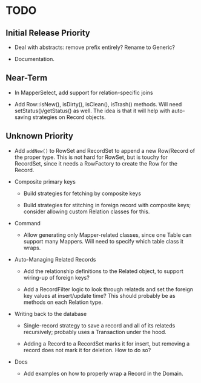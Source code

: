 # TODO

## Initial Release Priority

- Deal with abstracts: remove prefix entirely? Rename to Generic?

- Documentation.

## Near-Term

- In MapperSelect, add support for relation-specific joins

- Add Row::isNew(), isDirty(), isClean(), isTrash() methods. Will need setStatus()/getStatus() as well. The idea is that it will help with auto-saving strategies on Record objects.

## Unknown Priority

- Add `addNew()` to RowSet and RecordSet to append a new Row/Record of the proper type. This is not hard for RowSet, but is touchy for RecordSet, since it needs a RowFactory to create the Row for the Record.

- Composite primary keys

    - Build strategies for fetching by composite keys

    - Build strategies for stitching in foreign record with composite keys; consider allowing custom Relation classes for this.

- Command

    - Allow generating only Mapper-related classes, since one Table can support many Mappers. Will need to specify which table class it wraps.

- Auto-Managing Related Records

    - Add the relationship definitions to the Related object, to support wiring-up of foreign keys?

    - Add a RecordFilter logic to look through relateds and set the foreign key values at insert/update time? This should probably be as methods on each Relation type.

- Writing back to the database

    - Single-record strategy to save a record and all of its relateds recursively; probably uses a Transaction under the hood.

    - Adding a Record to a RecordSet marks it for insert, but removing a record does not mark it for deletion. How to do so?

- Docs

    - Add examples on how to properly wrap a Record in the Domain.
